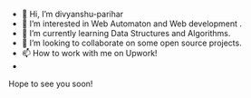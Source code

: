 - 👋 Hi, I’m divyanshu-parihar
- 👀 I’m interested in Web Automaton and Web development .
- 🌱 I’m currently learning Data Structures and Algorithms.
- 💞️ I’m looking to collaborate on some open source projects.
- 📫 How to work with me on Upwork!
- 

Hope to see you soon!
